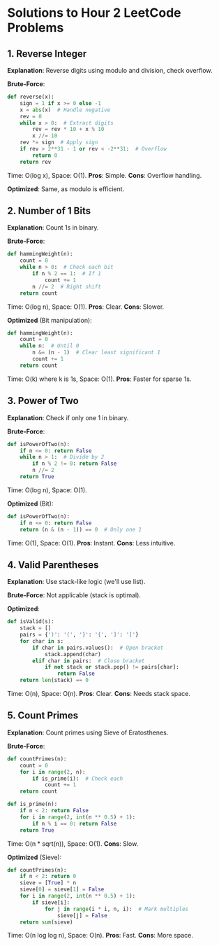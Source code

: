 # Solutions to Hour 2 LeetCode Problems

## 1. Reverse Integer
**Explanation**: Reverse digits using modulo and division, check overflow.

**Brute-Force**:
```python
def reverse(x):
    sign = 1 if x >= 0 else -1
    x = abs(x)  # Handle negative
    rev = 0
    while x > 0:  # Extract digits
        rev = rev * 10 + x % 10
        x //= 10
    rev *= sign  # Apply sign
    if rev > 2**31 - 1 or rev < -2**31:  # Overflow
        return 0
    return rev
```
Time: O(log x), Space: O(1). **Pros**: Simple. **Cons**: Overflow handling.

**Optimized**: Same, as modulo is efficient.

## 2. Number of 1 Bits
**Explanation**: Count 1s in binary.

**Brute-Force**:
```python
def hammingWeight(n):
    count = 0
    while n > 0:  # Check each bit
        if n % 2 == 1:  # If 1
            count += 1
        n //= 2  # Right shift
    return count
```
Time: O(log n), Space: O(1). **Pros**: Clear. **Cons**: Slower.

**Optimized** (Bit manipulation):
```python
def hammingWeight(n):
    count = 0
    while n:  # Until 0
        n &= (n - 1)  # Clear least significant 1
        count += 1
    return count
```
Time: O(k) where k is 1s, Space: O(1). **Pros**: Faster for sparse 1s.

## 3. Power of Two
**Explanation**: Check if only one 1 in binary.

**Brute-Force**:
```python
def isPowerOfTwo(n):
    if n <= 0: return False
    while n > 1:  # Divide by 2
        if n % 2 != 0: return False
        n //= 2
    return True
```
Time: O(log n), Space: O(1).

**Optimized** (Bit):
```python
def isPowerOfTwo(n):
    if n <= 0: return False
    return (n & (n - 1)) == 0  # Only one 1
```
Time: O(1), Space: O(1). **Pros**: Instant. **Cons**: Less intuitive.

## 4. Valid Parentheses
**Explanation**: Use stack-like logic (we'll use list).

**Brute-Force**: Not applicable (stack is optimal).

**Optimized**:
```python
def isValid(s):
    stack = []
    pairs = {')': '(', '}': '{', ']': '['}
    for char in s:
        if char in pairs.values():  # Open bracket
            stack.append(char)
        elif char in pairs:  # Close bracket
            if not stack or stack.pop() != pairs[char]:
                return False
    return len(stack) == 0
```
Time: O(n), Space: O(n). **Pros**: Clear. **Cons**: Needs stack space.

## 5. Count Primes
**Explanation**: Count primes using Sieve of Eratosthenes.

**Brute-Force**:
```python
def countPrimes(n):
    count = 0
    for i in range(2, n):
        if is_prime(i):  # Check each
            count += 1
    return count

def is_prime(n):
    if n < 2: return False
    for i in range(2, int(n ** 0.5) + 1):
        if n % i == 0: return False
    return True
```
Time: O(n * sqrt(n)), Space: O(1). **Cons**: Slow.

**Optimized** (Sieve):
```python
def countPrimes(n):
    if n < 2: return 0
    sieve = [True] * n
    sieve[0] = sieve[1] = False
    for i in range(2, int(n ** 0.5) + 1):
        if sieve[i]:
            for j in range(i * i, n, i):  # Mark multiples
                sieve[j] = False
    return sum(sieve)
```
Time: O(n log log n), Space: O(n). **Pros**: Fast. **Cons**: More space.